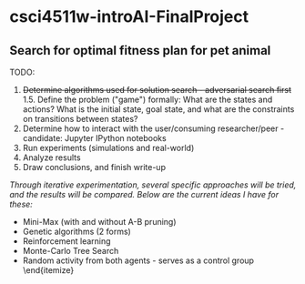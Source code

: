 # csci4511w-introAI-FinalProject

## Search for optimal fitness plan for pet animal

TODO:
1. ~~Determine algorithms used for solution search - adversarial search first~~
1.5. Define the problem ("game") formally: What are the states and actions? What is the initial state, goal state, and what are the constraints on transitions between states?
2. Determine how to interact with the user/consuming researcher/peer - candidate: Jupyter IPython notebooks
3. Run experiments (simulations and real-world)
4. Analyze results
5. Draw conclusions, and finish write-up

*Through iterative experimentation, several specific approaches will be tried, and the results will be compared. Below are the current ideas I have for these:*
- Mini-Max (with and without A-B pruning)
- Genetic algorithms (2 forms)
- Reinforcement learning
- Monte-Carlo Tree Search
- Random activity from both agents - serves as a control group
\end{itemize}
